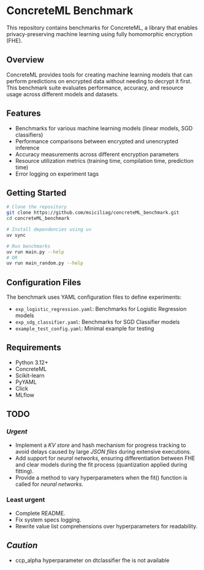# ConcreteML Benchmark

This repository contains benchmarks for ConcreteML, a library that enables privacy-preserving machine learning using fully homomorphic encryption (FHE).

## Overview

ConcreteML provides tools for creating machine learning models that can perform predictions on encrypted data without needing to decrypt it first. This benchmark suite evaluates performance, accuracy, and resource usage across different models and datasets.

## Features

- Benchmarks for various machine learning models (linear models, SGD classifiers)
- Performance comparisons between encrypted and unencrypted inference
- Accuracy measurements across different encryption parameters
- Resource utilization metrics (training time, compilation time, prediction time)
- Error logging on experiment tags

## Getting Started

```bash
# Clone the repository
git clone https://github.com/msiciliag/concreteML_benchmark.git
cd concreteML_benchmark

# Install dependencies using uv
uv sync

# Run benchmarks
uv run main.py --help
# OR
uv run main_random.py --help
```

## Configuration Files

The benchmark uses YAML configuration files to define experiments:

- `exp_logistic_regression.yaml`: Benchmarks for Logistic Regression models
- `exp_sdg_classifier.yaml`: Benchmarks for SGD Classifier models
- `example_test_config.yaml`: Minimal example for testing

## Requirements

- Python 3.12+
- ConcreteML
- Scikit-learn
- PyYAML
- Click
- MLflow

## TODO

### *Urgent*
- Implement a *KV store* and hash mechanism for progress tracking to avoid delays caused by large *JSON files* during extensive executions.
- Add support for *neural networks*, ensuring differentiation between FHE and clear models during the fit process (quantization applied during fitting).
- Provide a method to vary hyperparameters when the fit() function is called for *neural networks*.

### Least urgent
- Complete README.
- Fix system specs logging.
- Rewrite value list comprehensions over hyperparameters for readability.



## *_Caution_*

- ccp_alpha hyperparameter on dtclassifier fhe is not available
